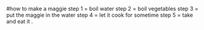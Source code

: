 #how to make a maggie
step 1 = boil water
step 2 = boil vegetables 
step 3 = put the maggie in the water
step 4 = let it cook for sometime 
step 5 = take and eat it .
